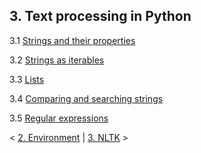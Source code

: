 ## 3. Text processing in Python

3.1 [Strings and their properties](compare-search.md)

3.2 [Strings as iterables](iterables.md)

3.3 [Lists](lists.md)

3.4 [Comparing and searching strings](compare-search.md)

3.5 [Regular expressions](regex.md)

\< [2. Environment](../setup.md) | [3. NLTK](../nltk/) \>
